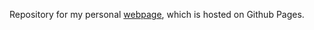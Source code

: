 Repository for my personal [webpage](https://mortenschou.github.io/), which is hosted on Github Pages.
